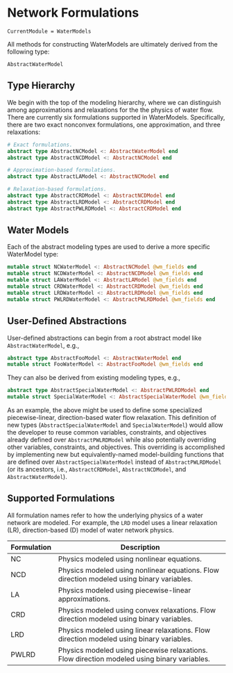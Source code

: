 # Network Formulations
```@meta
CurrentModule = WaterModels
```

All methods for constructing WaterModels are ultimately derived from the following type:
```@docs
AbstractWaterModel
```

## Type Hierarchy
We begin with the top of the modeling hierarchy, where we can distinguish among approximations and relaxations for the the physics of water flow.
There are currently six formulations supported in WaterModels.
Specifically, there are two exact nonconvex formulations, one approximation, and three relaxations:
```julia
# Exact formulations.
abstract type AbstractNCModel <: AbstractWaterModel end
abstract type AbstractNCDModel <: AbstractNCModel end

# Approximation-based formulations.
abstract type AbstractLAModel <: AbstractNCModel end

# Relaxation-based formulations.
abstract type AbstractCRDModel <: AbstractNCDModel end
abstract type AbstractLRDModel <: AbstractCRDModel end
abstract type AbstractPWLRDModel <: AbstractCRDModel end
```

## Water Models
Each of the abstract modeling types are used to derive a more specific WaterModel type:
```julia
mutable struct NCWaterModel <: AbstractNCModel @wm_fields end
mutable struct NCDWaterModel <: AbstractNCDModel @wm_fields end
mutable struct LAWaterModel <: AbstractLAModel @wm_fields end
mutable struct CRDWaterModel <: AbstractCRDModel @wm_fields end
mutable struct LRDWaterModel <: AbstractLRDModel @wm_fields end
mutable struct PWLRDWaterModel <: AbstractPWLRDModel @wm_fields end
```

## User-Defined Abstractions
User-defined abstractions can begin from a root abstract model like `AbstractWaterModel`, e.g.,
```julia
abstract type AbstractFooModel <: AbstractWaterModel end
mutable struct FooWaterModel <: AbstractFooModel @wm_fields end
```
They can also be derived from existing modeling types, e.g.,
```julia
abstract type AbstractSpecialWaterModel <: AbstractPWLRDModel end
mutable struct SpecialWaterModel <: AbstractSpecialWaterModel @wm_fields end
```
As an example, the above might be used to define some specialized piecewise-linear, direction-based water flow relaxation.
This definition of new types (`AbstractSpecialWaterModel` and `SpecialWaterModel`) would allow the developer to reuse common variables, constraints, and objectives already defined over `AbstractPWLRDModel` while also potentially overriding other variables, constraints, and objectives.
This overriding is accomplished by implementing new but equivalently-named model-building functions that are defined over `AbstractSpecialWaterModel` instead of `AbstractPWLRDModel` (or its ancestors, i.e., `AbstractCRDModel`, `AbstractNCDModel`, and `AbstractWaterModel`).

## Supported Formulations
All formulation names refer to how the underlying physics of a water network are modeled.
For example, the `LRD` model uses a linear relaxation (LR), direction-based (D) model of water network physics.

| Formulation      | Description           |
| ---------------- | --------------------- |
| NC               | Physics modeled using nonlinear equations. |
| NCD              | Physics modeled using nonlinear equations. Flow direction modeled using binary variables. |
| LA               | Physics modeled using piecewise-linear approximations. |
| CRD              | Physics modeled using convex relaxations. Flow direction modeled using binary variables. |
| LRD              | Physics modeled using linear relaxations. Flow direction modeled using binary variables. |
| PWLRD            | Physics modeled using piecewise relaxations. Flow direction modeled using binary variables. |
